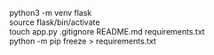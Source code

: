 python3 -m venv flask<br/>
source flask/bin/activate<br/>
touch app.py .gitignore README.md requirements.txt<br/>
python -m pip freeze > requirements.txt
